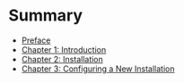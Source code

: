 # Summary

* [Preface](README.md)
* [Chapter 1: Introduction](chapter_1_introduction.md)
* [Chapter 2: Installation](chapter_2_installation.md)
* [Chapter 3: Configuring a New Installation](chapter_3_configuring_a_new_installation.md)

